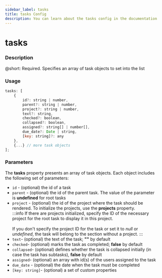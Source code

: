 ```yaml
---
sidebar_label: tasks
title: tasks Config
description: You can learn about the tasks config in the documentation of the DHTMLX JavaScript To Do List library. Browse developer guides and API reference, try out code examples and live demos, and download a free 30-day evaluation version of DHTMLX To Do List.
---
```


# tasks

### Description

@short: Required. Specifies an array of task objects to set into the list

### Usage

~~~js
tasks: [
    {
        id?: string | number,
        parent?: string | number,
        project?: string | number,
        text?: string,
        checked?: boolean,
        collapsed?: boolean,
        assigned?: string[] | number[],
        due_date?: Date | string,
        [key: string]?: any
    },
    {...} // more task objects
];
~~~

### Parameters

The **tasks** property presents an array of task objects. Each object includes the following set of parameters:

- `id` - (optional) the id of a task
- `parent` - (optional) the id of the parent task. The value of the parameter is **undefined** for root tasks
- `project` - (optional) the id of the project where the task should be rendered. To initialize the projects, use the **projects** property.<br>
:::info
If there are projects initialized, specify the ID of the necessary project for the root task to display it in this project.<br><br>
If you don't specify the project ID for the task or set it to *null* or *undefined*, the task will belong to the section without a project.
:::<br>
- `text`- (optional) the text of the task; **""** by default
- `checked`- (optional) marks the task as completed; **false** by default
- `collapsed`- (optional) defines whether the task is collapsed initially (in case the task has subtasks), **false** by default
- `assigned`- (optional) an array with id(s) of the users assigned to the task
- `due_date` - (optional) the date when the task must be completed
- `[key: string]`- (optional) a set of custom properties